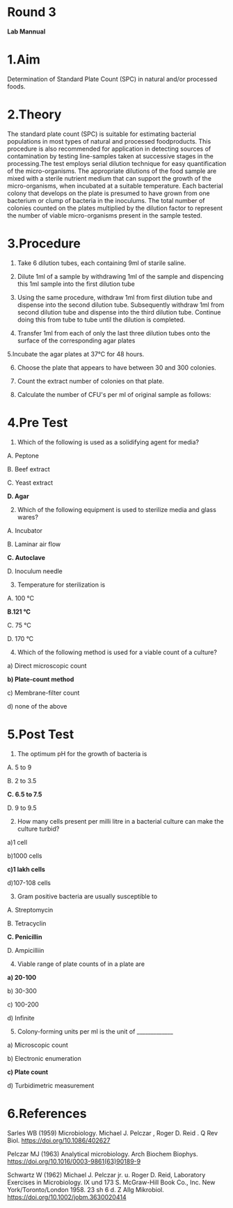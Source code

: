 # **Round 3**

**Lab Mannual**

# **1.Aim**

Determination of Standard Plate Count (SPC) in natural and/or processed foods.

# **2.Theory**

The standard plate count (SPC) is suitable for estimating bacterial populations in most types of natural and processed foodproducts. This procedure is also recommended for application in detecting sources of contamination by testing line-samples taken at successive stages in the processing.The test employs serial dilution technique for easy quantification of the micro-organisms. The appropriate dilutions of the food sample are mixed with a sterile nutrient medium that can support the growth of the micro-organisms, when incubated at a suitable temperature. Each bacterial colony that develops on the plate is presumed to have grown from one bacterium or clump of bacteria in the inoculums. The total number of colonies counted on the plates multiplied by the dilution factor to represent the number of viable micro-organisms present in the sample tested.

# **3.Procedure**

1. Take 6 dilution tubes, each containing 9ml of starile saline.

2. Dilute 1ml of a sample by withdrawing 1ml of the sample and dispencing this 1ml sample into the first dilution tube

3. Using the same procedure, withdraw 1ml from first dilution tube and dispense into the second dilution tube. Subsequently withdraw 1ml from second dilution tube and dispense into the third dilution tube. Continue doing this from tube to tube until the dilution is completed.

4. Transfer 1ml from each of only the last three dilution tubes onto the surface of the corresponding agar plates

5.Incubate the agar plates at 37°C for 48 hours.

6. Choose the plate that appears to have between 30 and 300 colonies.

7. Count the extract number of colonies on that plate.

8. Calculate the number of CFU&#39;s per ml of original sample as follows:

# **4.Pre Test**

1. Which of the following is used as a solidifying agent for media?

A. Peptone

B. Beef extract

C. Yeast extract

**D. Agar**

2. Which of the following equipment is used to sterilize media and glass wares?

A. Incubator

B. Laminar air flow

**C. Autoclave**

D. Inoculum needle

3. Temperature for sterilization is

A. 100 °C

**B.121 °C**

C. 75 °C

D. 170 °C

4. Which of the following method is used for a viable count of a culture?

a) Direct microscopic count

**b) Plate-count method**

c) Membrane-filter count

d) none of the above

# **5.Post Test**

1. The optimum pH for the growth of bacteria is

A. 5 to 9

B. 2 to 3.5

**C. 6.5 to 7.5**

D. 9 to 9.5

2. How many cells present per milli litre in a bacterial culture can make the culture turbid?

a)1 cell

b)1000 cells

**c)1 lakh cells**

d)107-108 cells

3. Gram positive bacteria are usually susceptible to

A. Streptomycin

B. Tetracyclin

**C. Penicillin**

D. Ampicilliin

4. Viable range of plate counts of in a plate are

**a) 20-100**

b) 30-300

c) 100-200

d) Infinite

5. Colony-forming units per ml is the unit of \_\_\_\_\_\_\_\_\_\_\_\_\_

a) Microscopic count

b) Electronic enumeration

**c) Plate count**

d) Turbidimetric measurement

# **6.References**

Sarles WB (1959) Microbiology. Michael J. Pelczar , Roger D. Reid . Q Rev Biol. https://doi.org/10.1086/402627

Pelczar MJ (1963) Analytical microbiology. Arch Biochem Biophys. https://doi.org/10.1016/0003-9861(63)90189-9

Schwartz W (1962) Michael J. Pelczar jr. u. Roger D. Reid, Laboratory Exercises in Microbiology. IX und 173 S. McGraw-Hill Book Co., Inc. New York/Toronto/London 1958. 23 sh 6 d. Z Allg Mikrobiol. https://doi.org/10.1002/jobm.3630020414
